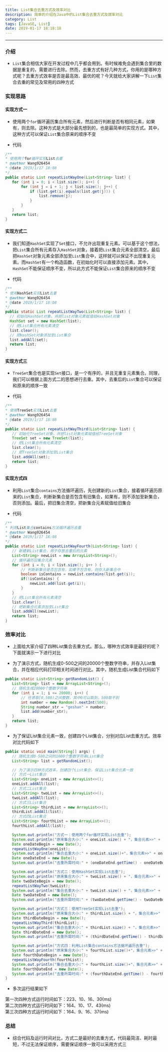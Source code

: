 ```yaml
---
title: List集合去重方式及效率对比
description: 简单的介绍在Java中的List集合去重方式及效率对比
category: List
tags: [JavaSE, List]
date: 2019-01-17 18:18:18
---
```


-----

### 介绍

* `List`集合相信大家在开发过程中几乎都会用到。有时候难免会遇到集合里的数据是重复的，需要进行去除。然而，去重方式有好几种方式，你用的是哪种方式呢？去重方式效率是否是最高效、最优的呢？今天就给大家讲解一下`List`集合去重的常见及常用的四种方式

### 实现思路

#### 实现方式一

* 使用两个`for`循环遍历集合所有元素，然后进行判断是否有相同元素，如果有，则去除。这种方式是大部分最先想到的，也是最简单的实现方式。其中，这种方式可以保证`List`集合原来的顺序不变

* 代码

```java
/**
* 使用两个for循环实现List去重
* @author Wang926454
* @date 2019/1/17 18:08
*/
public static List repeatListWayOne(List<String> list) {
   for (int i = 0; i < list.size(); i++) {
       for (int j = i + 1; j < list.size(); j++) {
           if (list.get(i).equals(list.get(j))) {
               list.remove(j);
           }
       }
   }
   return list;
}
```

#### 实现方式二

* 我们知道`HashSet`实现了`Set`接口，不允许出现重复元素。可以基于这个想法，把`List`集合所有元素存入`HashSet`对象，接着把`List`集合元素全部清空，最后把`HashSet`对象元素全部添加至`List`集合中，这样就可以保证不出现重复元素。而`HashSet`有一个构造函数，在初始化时可以直接添加元素。其中，`HashSet`不能保证顺序不变，所以此方式不能保证`List`集合原来的顺序不变

* 代码

```java
/**
* 使用HashSet实现List去重
* @author Wang926454
* @date 2019/1/17 18:08
*/
public static List repeatListWayTwo(List<String> list) {
  // 初始化HashSet对象，并把list对象元素赋值给HashSet对象
  HashSet set = new HashSet(list);
  // 把List集合所有元素清空
  list.clear();
  // 把HashSet对象添加至List集合
  list.addAll(set);
  return list;
}
```

#### 实现方式三

* `TreeSet`集合也是实现`Set`接口，是一个有序的，并且无重复元素集合。同理，我们可以根据上面方式二的思想进行去重。其中，去重后的`List`集合可以保证和原来的顺序一致

* 代码

```java
/**
* 使用TreeSet实现List去重
* @author Wang926454
* @date 2019/1/17 18:08
*/
public static List repeatListWayThird(List<String> list) {
   // 初始化TreeSet对象，并把list对象元素赋值给TreeSet对象
   TreeSet set = new TreeSet(list);
   // 把List集合所有元素清空
   list.clear();
   // 把TreeSet对象添加至List集合
   list.addAll(set);
   return list;
}
```

#### 实现方式四

* 利用`List`集合`contains`方法循环遍历，先创建新的`List`集合，接着循环遍历原来的`List`集合，判断新集合是否包含有旧集合，如果有，则不添加至新集合，否则添加。最后，把旧集合清空，把新集合元素赋值给旧集合

* 代码

```java
/**
* 利用List集合contains方法循环遍历去重
* @author Wang926454
* @date 2019/1/17 18:08
*/
public static List repeatListWayFourth(List<String> list) {
   // 新建新List集合，用于存放去重后的元素
   List<String> newList = new ArrayList<String>();
   // 循环遍历旧集合元素
   for (int i = 0; i < list.size(); i++ ) {
       // 判断新集合是否包含有，如果不包含有，则存入新集合中
       boolean isContains = newList.contains(list.get(i));
       if(!isContains) {
           newList.add(list.get(i));
       }
   }
   // 把List集合所有元素清空
   list.clear();
   // 把新集合元素添加至List集合
   list.addAll(newList);
   return list;
}
```

### 效率对比

* 上面给大家介绍了四种List集合去重方式。那么，哪种方式效率是最好的呢？下面就演示一下进行对比

* 为了演示方式，随机生成0-500之间的20000个整数字符串，并存入List集合，并在相应代码打印相关时间进行对比。其中，随机生成List集合代码如下

```java
public static List<String> getRandomList() {
   List<String> list = new ArrayList<String>();
   // 随机生成20000个整数字符串
   for (int i = 1; i <= 20000; i++) {
       // 任意取[0,500)之间整数，其中0可以取到，500取不到
       int number = new Random().nextInt(500);
       String number_str = "geshan" + number;
       list.add(number_str);
   }
   return list;
}
```

* 为了保证List集合元素一致，创建四个List集合，分别对应List去重方式。效率对比代码如下

```java
public static void main(String[] args) {
   // 随机生成0-500之间的1000个整数字符串List集合
   List<String> list = getRandomList();

   // 为了演示四种方式效率，创建四个List集合，保证List集合元素一致
   // 方式一List集合
   List<String> oneList = new ArrayList<>();
   oneList.addAll(list);
   // 方式二List集合
   List<String> twoList = new ArrayList<>();
   twoList.addAll(list);
   // 方式三List集合
   List<String> thirdList = new ArrayList<>();
   thirdList.addAll(list);
   // 方式四List集合
   List<String> fourthList = new ArrayList<>();
   fourthList.addAll(list);

   System.out.println("方式一：使用两个for循环实现List去重");
   System.out.println("原来集合大小:" + oneList.size() + "，集合元素>>" + oneList);
   Date oneDateBegin = new Date();
   repeatListWayOne(oneList);
   System.out.println("集合去重大小:" + oneList.size()+"，集合元素>>" + oneList);
   Date oneDateEnd = new Date();
   System.out.println("去重所需时间:" + (oneDateEnd.getTime() - oneDateBegin.getTime()) + "毫秒");

   System.out.println("方式二：使用HashSet实现List去重");
   System.out.println("原来集合大小:" + twoList.size() + "，集合元素>>" + twoList);
   Date twoDateBegin = new Date();
   repeatListWayTwo(twoList);
   System.out.println("集合去重大小:" + twoList.size() + "，集合元素>>" + twoList);
   Date twoDateEnd = new Date();
   System.out.println("去重所需时间:" + (twoDateEnd.getTime() - twoDateBegin.getTime()) + "毫秒");

   System.out.println("方式三：使用TreeSet实现List去重");
   System.out.println("原来集合大小:" + thirdList.size() + "，集合元素>>" + thirdList);
   Date thirdDateBegin = new Date();
   repeatListWayThird(thirdList);
   System.out.println("集合去重大小:" + thirdList.size() + "，集合元素>>" + thirdList);
   Date thirdDateEnd = new Date();
   System.out.println("去重所需时间:" + (thirdDateEnd.getTime() - thirdDateBegin.getTime()) + "毫秒");

   System.out.println("方式四：利用List集合contains方法循环遍历去重");
   System.out.println("原来集合大小:" + fourthList.size()+"，集合元素>>" + fourthList);
   Date fourthDateBegin = new Date();
   repeatListWayFourth(fourthList);
   System.out.println("集合去重大小:" + fourthList.size()+"，集合元素>>" + fourthList);
   Date fourthDateEnd = new Date();
   System.out.println("去重所需时间:" + (fourthDateEnd.getTime() - fourthDateBegin.getTime()) + "毫秒");
}
```

* 多次运行结果如下

第一次四种方式运行时间如下：223、10、16、30(ms)  
第二次四种方式运行时间如下：164、10、17、43(ms)  
第三次四种方式运行时间如下：164、9、16、37(ms)

### 总结

* 综合代码及运行时间对比，方式二是最好的去重方式，代码最简洁、耗时最短，不过无法保证顺序，需要保证顺序一致可以采用方式三